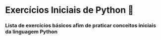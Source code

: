 # Exercícios Iniciais de Python :snake:

### Lista de exercícios básicos afim de praticar conceitos iniciais da linguagem Python
